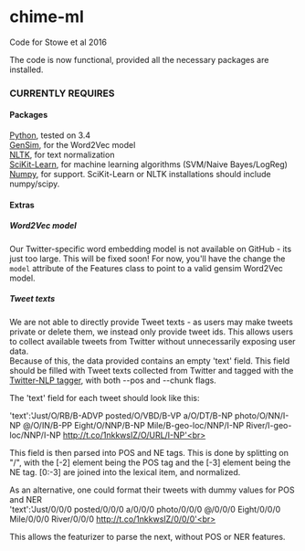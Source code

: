 # chime-ml
Code for Stowe et al 2016

The code is now functional, provided all the necessary packages are installed.

<h3>CURRENTLY REQUIRES</h3>
<h4>Packages</h4>
<a href="https://www.python.org/downloads/">Python</a>, tested on 3.4<br>
<a href="https://radimrehurek.com/gensim/">GenSim</a>, for the Word2Vec model<br>
<a href="http://www.nltk.org/install.html">NLTK</a>, for text normalization<br>
<a href="http://scikit-learn.org/stable/install.html">SciKit-Learn</a>, for machine learning algorithms (SVM/Naive Bayes/LogReg)<br>
<a href="http://www.numpy.org/">Numpy</a>, for support. SciKit-Learn or NLTK installations should include numpy/scipy.<br>

<h4>Extras</h4>
<h5>Word2Vec model</h5>
Our Twitter-specific word embedding model is not available on GitHub - its just too large. This will be fixed soon! For now, you'll have the change the <code>model</code> attribute of the Features class to point to a valid gensim Word2Vec model.
<br>
<h5>Tweet texts</h5>
We are not able to directly provide Tweet texts - as users may make tweets private or delete them, we instead only provide tweet ids. This allows users to collect available tweets from Twitter without unnecessarily exposing user data.
<br>
Because of this, the data provided contains an empty 'text' field. This field should be filled with Tweet texts collected from Twitter and tagged with the <a href="https://github.com/aritter/twitter_nlp">Twitter-NLP tagger</a>, with both --pos and --chunk flags. <br>

The 'text' field for each tweet should look like this:<br>

'text':'Just/O/RB/B-ADVP posted/O/VBD/B-VP a/O/DT/B-NP photo/O/NN/I-NP @/O/IN/B-PP Eight/O/NNP/B-NP Mile/B-geo-loc/NNP/I-NP River/I-geo-loc/NNP/I-NP http://t.co/1nkkwsIZ/O/URL/I-NP'<br>

This field is then parsed into POS and NE tags. This is done by splitting on "/", with the [-2] element being the POS tag and the [-3] element being the NE tag. [0:-3] are joined into the lexical item, and normalized.<br>

As an alternative, one could format their tweets with dummy values for POS and NER <br>
'text':'Just/0/0/0 posted/0/0/0 a/0/0/0 photo/0/0/0 @/0/0/0 Eight/0/0/0 Mile/0/0/0 River/0/0/0 http://t.co/1nkkwsIZ/0/0/0'<br>

This allows the featurizer to parse the next, without POS or NER features.

